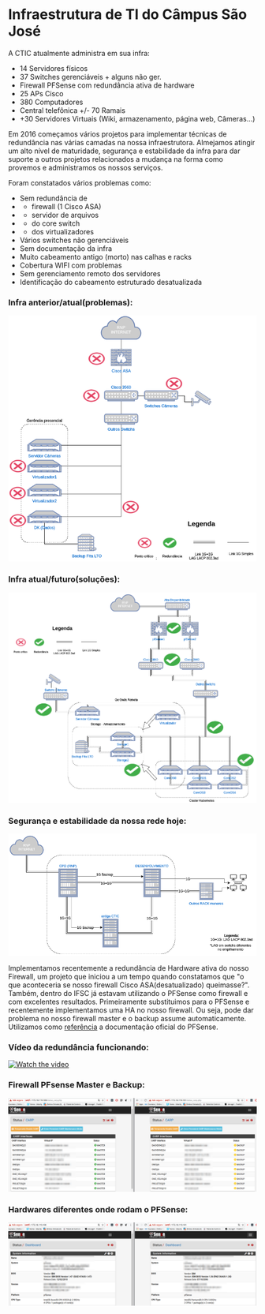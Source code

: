 # Infraestrutura de TI do Câmpus São José

A CTIC atualmente administra em sua infra:

* 14 Servidores físicos
* 37 Switches gerenciáveis + alguns não ger.
* Firewall PFSense com redundância ativa de hardware 
* 25 APs Cisco
* 380 Computadores
* Central telefônica +/- 70 Ramais
* +30 Servidores Virtuais (Wiki, armazenamento, página web, Câmeras...)

Em 2016 começamos vários projetos para implementar técnicas de redundância nas várias camadas na nossa infraestrutora. Almejamos atingir um alto nível de maturidade, segurança e estabilidade da infra para dar suporte a outros projetos relacionados a mudança na forma como provemos e administramos os nossos serviços.

Foram constatados vários problemas como:

* Sem redundância de 
* * firewall (1 Cisco ASA)
* * servidor de arquivos
* * do core switch
* * dos virtualizadores
* Vários switches não gerenciáveis
* Sem documentação da infra
* Muito cabeamento  antigo (morto) nas calhas e racks
* Cobertura WIFI com problemas
* Sem gerenciamento remoto dos servidores
* Identificação do cabeamento estruturado desatualizada

### Infra anterior/atual(problemas): 

![Infra anterior](docs/infra_anterior_problemas.png)

### Infra atual/futuro(soluções): 

![Infra anterior](docs/infra_futura_redundancias.png)

### Segurança e estabilidade da nossa rede hoje:

![Rede anel](docs/redundancia_geografica_rede_interna.png)

Implementamos recentemente a redundância de Hardware ativa do nosso Firewall, um projeto que iniciou a um tempo quando constatamos que "o que aconteceria se nosso firewall Cisco ASA(desatualizado) queimasse?". Também, dentro do IFSC já estavam utilizando o PFSense como firewall e com excelentes resultados. Primeiramente substituimos para o PFSense e recentemente implementamos uma HA no nosso firewall. Ou seja, pode dar problema no nosso firewall master e o backup assume automaticamente. Utilizamos como [referência](https://doc.pfsense.org/index.php/High_Availability) a documentação oficial do PFSense.

### Vídeo da redundância funcionando:

[![Watch the video](https://img.youtube.com/vi/jkS7ZbTbtkA/0.jpg)](https://youtu.be/jkS7ZbTbtkA)

### Firewall PFsense  Master e Backup:
![PFsense HA](docs/pfsense_carp_master_backup.png)

### Hardwares diferentes onde rodam o PFSense:
![PFsense HA2](docs/pfsense_ha_hardware.png)
